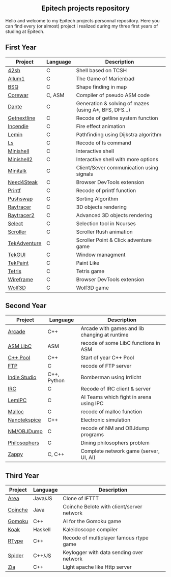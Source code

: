 
<h2 align="center">Epitech projects repository</h2>

Hello and welcome to my Epitech projects personnal repository. Here you can find every (or almost) project i realized during my three first years of studing at Epitech.


## First Year

| Project | Language | Description |
|---------|----------|-------------|
| [42sh]         |      C      | Shell based on TCSH |
| [Allum1]       |       C     | The Game of Marienbad |
| [BSQ]          |       C     | Shape finding in map |
| [Corewar]      |     C, ASM       | Compiler of pseudo ASM code |
| [Dante]        |      C      | Generation & solving of mazes (using A*, BFS, DFS...) |
| [Getnextline]  |      C      | Recode of getline system function |
| [Incendie]     |    C        | Fire effect animation |
| [Lemin]        |     C       | Pathfinding using Dijkstra algorithm |
| [Ls]           |     C       | Recode of ls command |
| [Minishell]    |     C       | Interactive shell |
| [Minishell2]   |     C       | Interactive shell with more options |
| [Minitalk]     |     C       | Client/Sever communication using signals |
| [Need4Steak]   |     C       | Browser DevTools extension |
| [Printf]       |     C       | Recode of printf function |
| [Pushswap]     |     C       | Sorting Algorithm |
| [Raytracer]    |     C       | 3D objects rendering |
| [Raytracer2]   |     C       | Advanced 3D objects rendering |
| [Select]       |      C      | Selection tool in Ncurses |
| [Scroller]     |      C      | Scroller Rush animation |
| [TekAdventure] |       C     | Scroller Point & Click adventure game |
| [TekGUI]       |     C       | Window managment |
| [TekPaint]     |     C       | Paint Like |
| [Tetris]       |      C      | Tetris game |
| [Wireframe]    |     C       | Browser DevTools extension |
| [Wolf3D]       |     C       | Wolf3D game |


[42sh]: https://github.com/G0go/epitech/tree/master/tek1/PSU/PSU_2015_42sh
[Allum1]: https://github.com/G0go/epitech/tree/master/tek1/CPE/CPE_2015_Allum1
[BSQ]: https://github.com/G0go/epitech/tree/master/tek1/CPE/CPE_2015_BSQ
[Corewar]: https://github.com/G0go/epitech/tree/master/tek1/CPE/CPE_2015_corewar
[Dante]: https://github.com/G0go/epitech/tree/master/tek1/IA/dante
[Getnextline]: https://github.com/G0go/epitech/tree/master/tek1/CPE/CPE_2015_getnextline
[Incendie]: https://github.com/G0go/epitech/tree/master/tek1/Graphical/gfx_incendie
[Lemin]: https://github.com/G0go/epitech/tree/master/tek1/CPE/CPE_2015_Lemin
[Ls]: https://github.com/G0go/epitech/tree/master/tek1/PSU/PSU_2015_my_ls
[Minishell]: https://github.com/G0go/epitech/tree/master/tek1/PSU/PSU_2015_minishell1
[Minishell2]: https://github.com/G0go/epitech/tree/master/tek1/PSU/PSU_2015_minishell2
[Minitalk]: https://github.com/G0go/epitech/tree/master/tek1/PSU/PSU_2015_minitalk
[Need4Steak]:  https://github.com/G0go/epitech/tree/master/tek1/CPE/CPE_2015_n4s
[Printf]: https://github.com/G0go/epitech/tree/master/tek1/PSU/PSU_2015_my_printf
[Pushswap]: https://github.com/G0go/epitech/tree/master/tek1/CPE/CPE_2015_Pushswap
[Raytracer]: https://github.com/G0go/epitech/tree/master/tek1/Graphical/gfx_raytracer1
[Raytracer2]: https://github.com/G0go/epitech/tree/master/tek1/Graphical/gfx_raytracer2
[Select]: https://github.com/G0go/epitech/tree/master/tek1/PSU/PSU_2015_my_select
[Scroller]: https://github.com/G0go/epitech/tree/master/tek1/Graphical/gfx_scroller
[TekAdventure]: https://github.com/G0go/epitech/tree/master/tek1/Graphical/gfx_tekadventure
[TekGUI]: https://github.com/G0go/epitech/tree/master/tek1/Graphical/gfx_tekgui
[TekPaint]: https://github.com/G0go/epitech/tree/master/tek1/Graphical/gfx_tekpaint
[Tetris]: https://github.com/G0go/epitech/tree/master/tek1/PSU/PSU_2015_tetris
[Wireframe]: https://github.com/G0go/epitech/tree/master/tek1/Graphical/gfx_fdf2
[Wolf3D]: https://github.com/G0go/epitech/tree/master/tek1/Graphical/gfx_wolf3d


## Second Year

| Project | Language | Description |
|---------|----------|-------------|
| [Arcade]          |       C++     | Arcade with games and lib changing at runtime |
| [ASM LibC]         |      ASM      | recode of some LibC functions in ASM |
| [C++ Pool]       |       C++     | Start of year C++ Pool |
| [FTP]        |     C       | recode of FTP server |
| [Indie Studio]      |     C++, Python       | Bomberman using Irrlicht |
| [IRC]           |     C       | Recode of IRC client & server |
| [LemIPC]  |      C      | AI Teams which fight in arena using IPC |
| [Malloc]     |    C        | recode of malloc function |
| [Nanotekspice]        |      C++      | Electronic simulation |
| [NM/OBJDump]    |     C       | recode of NM and OBJdump programs |
| [Philosophers]   |     C       | Dining philosophers problem |
| [Zappy]     |     C, C++       | Complete network game (server, UI, AI) |

[ASM LibC]: https://github.com/G0go/epitech/tree/master/tek2/ASM/asm_minilibc
[C++ Pool]: https://github.com/G0go/epitech/tree/master/tek2/C%2B%2B/Pool
[Arcade]: https://github.com/G0go/epitech/tree/master/tek2/C%2B%2B/cpp_arcade
[Indie Studio]: https://github.com/G0go/epitech/tree/master/tek2/C%2B%2B/cpp_indie_studio
[Nanotekspice]: https://github.com/G0go/epitech/tree/master/tek2/C%2B%2B/cpp_nanotekspice
[LemIPC]: https://github.com/G0go/epitech/tree/master/tek2/PSU/PSU_2016_lemipc
[Malloc]: https://github.com/G0go/epitech/tree/master/tek2/PSU/PSU_2016_malloc
[FTP]: https://github.com/G0go/epitech/tree/master/tek2/PSU/PSU_2016_myftp
[IRC]: https://github.com/G0go/epitech/tree/master/tek2/PSU/PSU_2016_myirc
[NM/OBJDump]: https://github.com/G0go/epitech/tree/master/tek2/PSU/PSU_2016_nmobjdump
[Zappy]: https://github.com/G0go/epitech/tree/master/tek2/PSU/PSU_2016_zappy
[Philosophers]: https://github.com/G0go/epitech/tree/master/tek2/PSU/PSU_2016_philo

## Third Year

| Project | Language | Description |
|---------|----------|-------------|
| [Area]       |       Java/JS     | Clone of IFTTT |
| [Coinche]        |     Java       | Coinche Belote with client/server network |
| [Gomoku]          |       C++     | AI for the Gomoku game |
| [Koak]          |       Haskell     | Kaleidoscope compiler |
| [RType]        |     C++       | Recode of multiplayer famous rtype game |
| [Spider]         |      C++/JS      | Keylogger with data sending over network |
| [Zia]         |      C++      | Light apache like Http server |

[Gomoku]: https://github.com/G0go/epitech/tree/master/tek3/AI/gomoku
[Area]: https://github.com/G0go/epitech/tree/master/tek3/Java/Java_area_2017
[Coinche]: https://github.com/G0go/epitech/tree/master/tek3/Java/Java_jcoinche_2017
[Spider]: https://github.com/G0go/epitech/tree/master/tek3/C%2B%2B/cpp_spider
[Zia]: https://github.com/G0go/epitech/tree/master/tek3/C%2B%2B/cpp_zia
[RType]: https://github.com/G0go/epitech/tree/master/tek3/C%2B%2B/cpp_rtype
[Koak]: https://github.com/G0go/epitech/tree/master/tek3/FP/koak
